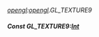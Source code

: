_[opengl](../../modules/opengl/opengl-module.md):[opengl](../../modules/opengl/opengl-module.md).GL\_TEXTURE9_
##### Const GL\_TEXTURE9:[Int](../../modules/wonkey/wonkey-types-int.md)
